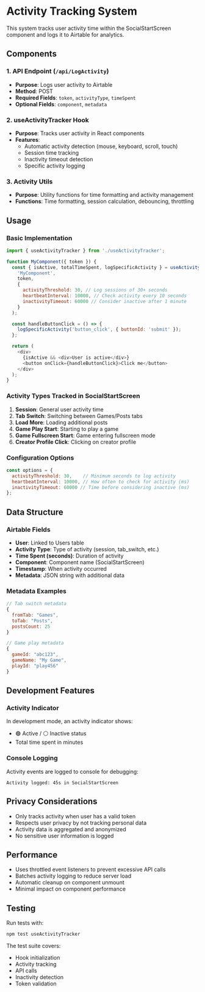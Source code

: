 # Activity Tracking System

This system tracks user activity time within the SocialStartScreen component and logs it to Airtable for analytics.

## Components

### 1. API Endpoint (`/api/LogActivity`)
- **Purpose**: Logs user activity to Airtable
- **Method**: POST
- **Required Fields**: `token`, `activityType`, `timeSpent`
- **Optional Fields**: `component`, `metadata`

### 2. useActivityTracker Hook
- **Purpose**: Tracks user activity in React components
- **Features**:
  - Automatic activity detection (mouse, keyboard, scroll, touch)
  - Session time tracking
  - Inactivity timeout detection
  - Specific activity logging

### 3. Activity Utils
- **Purpose**: Utility functions for time formatting and activity management
- **Functions**: Time formatting, session calculation, debouncing, throttling

## Usage

### Basic Implementation
```javascript
import { useActivityTracker } from './useActivityTracker';

function MyComponent({ token }) {
  const { isActive, totalTimeSpent, logSpecificActivity } = useActivityTracker(
    'MyComponent', 
    token, 
    {
      activityThreshold: 30, // Log sessions of 30+ seconds
      heartbeatInterval: 10000, // Check activity every 10 seconds
      inactivityTimeout: 60000 // Consider inactive after 1 minute
    }
  );

  const handleButtonClick = () => {
    logSpecificActivity('button_click', { buttonId: 'submit' });
  };

  return (
    <div>
      {isActive && <div>User is active</div>}
      <button onClick={handleButtonClick}>Click me</button>
    </div>
  );
}
```

### Activity Types Tracked in SocialStartScreen

1. **Session**: General user activity time
2. **Tab Switch**: Switching between Games/Posts tabs
3. **Load More**: Loading additional posts
4. **Game Play Start**: Starting to play a game
5. **Game Fullscreen Start**: Game entering fullscreen mode
6. **Creator Profile Click**: Clicking on creator profile

### Configuration Options

```javascript
const options = {
  activityThreshold: 30,    // Minimum seconds to log activity
  heartbeatInterval: 10000, // How often to check for activity (ms)
  inactivityTimeout: 60000 // Time before considering inactive (ms)
};
```

## Data Structure

### Airtable Fields
- **User**: Linked to Users table
- **Activity Type**: Type of activity (session, tab_switch, etc.)
- **Time Spent (seconds)**: Duration of activity
- **Component**: Component name (SocialStartScreen)
- **Timestamp**: When activity occurred
- **Metadata**: JSON string with additional data

### Metadata Examples
```javascript
// Tab switch metadata
{
  fromTab: "Games",
  toTab: "Posts",
  postsCount: 25
}

// Game play metadata
{
  gameId: "abc123",
  gameName: "My Game",
  playId: "play456"
}
```

## Development Features

### Activity Indicator
In development mode, an activity indicator shows:
- 🟢 Active / ⚪ Inactive status
- Total time spent in minutes

### Console Logging
Activity events are logged to console for debugging:
```
Activity logged: 45s in SocialStartScreen
```

## Privacy Considerations

- Only tracks activity when user has a valid token
- Respects user privacy by not tracking personal data
- Activity data is aggregated and anonymized
- No sensitive user information is logged

## Performance

- Uses throttled event listeners to prevent excessive API calls
- Batches activity logging to reduce server load
- Automatic cleanup on component unmount
- Minimal impact on component performance

## Testing

Run tests with:
```bash
npm test useActivityTracker
```

The test suite covers:
- Hook initialization
- Activity tracking
- API calls
- Inactivity detection
- Token validation
